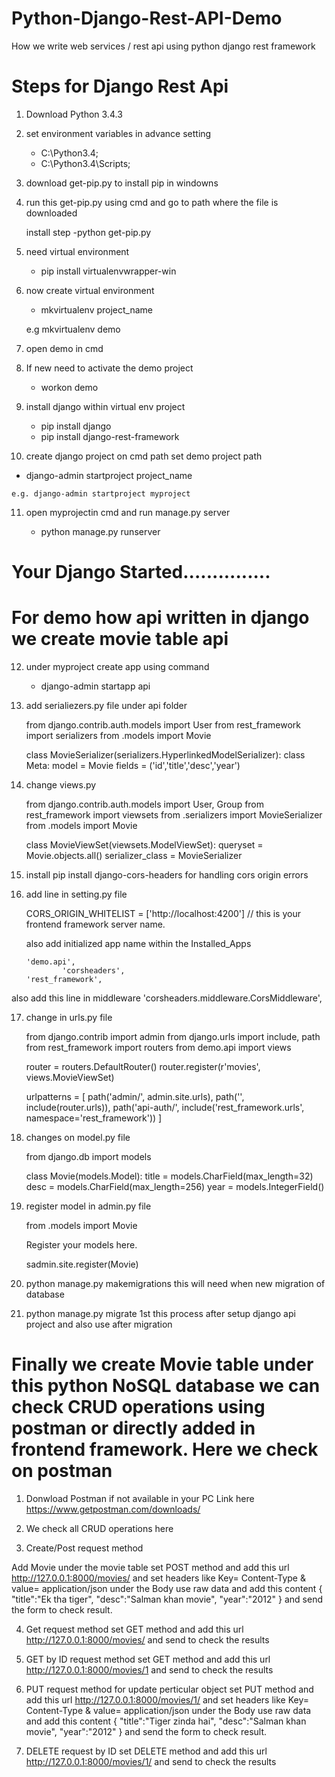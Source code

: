 # Python-Django-Rest-API-Demo
How we write web services / rest api using python django rest framework

# Steps for Django Rest Api

1) Download Python 3.4.3

2) set environment variables in advance setting

   - C:\Python3.4;
   - C:\Python3.4\Scripts;

3) download get-pip.py   to install pip in windowns

4) run this get-pip.py using cmd and go to path where the file is downloaded

    install step    -python get-pip.py

5) need virtual environment

    - pip install virtualenvwrapper-win

6) now create virtual environment

    - mkvirtualenv project_name

    e.g   mkvirtualenv demo

7) open demo in cmd

8) If new need to activate the demo project

    - workon demo

9) install django within virtual env project
   - pip install django
   - pip install django-rest-framework

10) create django project on cmd path set demo project path

   - django-admin startproject project_name

	e.g. django-admin startproject myproject

11) open myprojectin cmd and run manage.py server

    - python manage.py runserver


# Your Django Started...............

# For demo how api written in django we create movie table api

12) under myproject create app using command

    -   django-admin startapp api

13) add serialiezers.py file under api folder

	from django.contrib.auth.models import User
	from rest_framework import serializers
	from .models import Movie

	class MovieSerializer(serializers.HyperlinkedModelSerializer):
	    class Meta:
        	model = Movie
	        fields = ('id','title','desc','year')

14) change views.py 
	
	from django.contrib.auth.models import User, Group
	from rest_framework import viewsets
	from .serializers import MovieSerializer
	from .models import Movie

	class MovieViewSet(viewsets.ModelViewSet):
	    queryset = Movie.objects.all()
	    serializer_class = MovieSerializer

15) install pip install django-cors-headers for handling cors origin errors

16) add line in setting.py file

	CORS_ORIGIN_WHITELIST = ['http://localhost:4200'] // this is your frontend framework server name.

    also add initialized app name within the Installed_Apps

		'demo.api',
       	        'corsheaders',
		'rest_framework',

   also add this line in middleware
	'corsheaders.middleware.CorsMiddleware',

17) change in urls.py file 

	from django.contrib import admin
	from django.urls import include, path
	from rest_framework import routers
	from demo.api import views

	router = routers.DefaultRouter()
	router.register(r'movies', views.MovieViewSet)

	urlpatterns = [
	    path('admin/', admin.site.urls),
	    path('', include(router.urls)),
	    path('api-auth/', include('rest_framework.urls', namespace='rest_framework'))
	]

18) changes on model.py file

	from django.db import models

	class Movie(models.Model):
	    title = models.CharField(max_length=32)
	    desc = models.CharField(max_length=256)
	    year = models.IntegerField()

19) register model in admin.py file

	from .models import Movie

	Register your models here.

	sadmin.site.register(Movie)

20) python manage.py makemigrations     this will need when new migration of database

21) python manage.py migrate 1st this process after setup django api project and also use after migration

# Finally we create Movie table under this python NoSQL database we can check CRUD operations using postman or directly added in frontend framework. Here we check on postman

1) Donwload Postman if not available in your PC Link here https://www.getpostman.com/downloads/

2) We check all CRUD operations here

3) Create/Post request method

Add Movie under the movie table set POST method and add this url http://127.0.0.1:8000/movies/   and set headers like
	Key= Content-Type     &    value= application/json
under the Body use raw data and add this content
{
  "title":"Ek tha tiger",
  "desc":"Salman khan movie",
  "year":"2012"
}
and send the form to check result.

4) Get request method
set GET method and add this url http://127.0.0.1:8000/movies/ and send to check the results

5) GET by ID request method 
set GET method and add this url http://127.0.0.1:8000/movies/1 and send to check the results

6) PUT request method for update perticular object
set PUT method and add this url http://127.0.0.1:8000/movies/1/   and set headers like
	Key= Content-Type     &    value= application/json
under the Body use raw data and add this content
{
  "title":"Tiger zinda hai",
  "desc":"Salman khan movie",
  "year":"2012"
}
and send the form to check result.

7) DELETE request by ID
set DELETE method and add this url http://127.0.0.1:8000/movies/1/ and send to check the results

